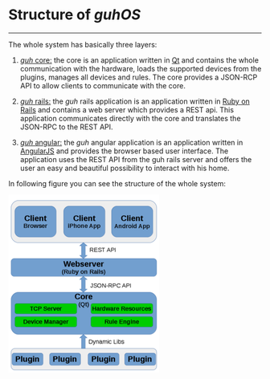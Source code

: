 # Structure of *guhOS*
--------------------------------------------
The whole system has basically three layers:

1. [*guh* core:](https://github.com/guh/guh) the core is an application written in [Qt](http://qt-project.org/) and contains the whole communication with the hardware, loads the supported devices from the plugins, manages all devices and rules. The core provides a JSON-RCP API to allow clients to communicate with the core.

2. [*guh* rails:](https://github.com/guh/guh_rails) the *guh* rails application is an application written in [Ruby on Rails](http://rubyonrails.org/) and contains a web server which provides a REST api. This application communicates directly with the core and translates the JSON-RPC to the REST API.

3. [*guh* angular:](https://github.com/guh/guh_angular) the *guh* angular application is an application written in [AngularJS](https://angularjs.org/) and provides the browser based user interface. The application uses the REST API from the guh rails server and offers the user an easy and beautiful possibility to interact with his home. 

In following figure you can see the structure of the whole system:

![Structure of guhOS](images/structure.png)




    










